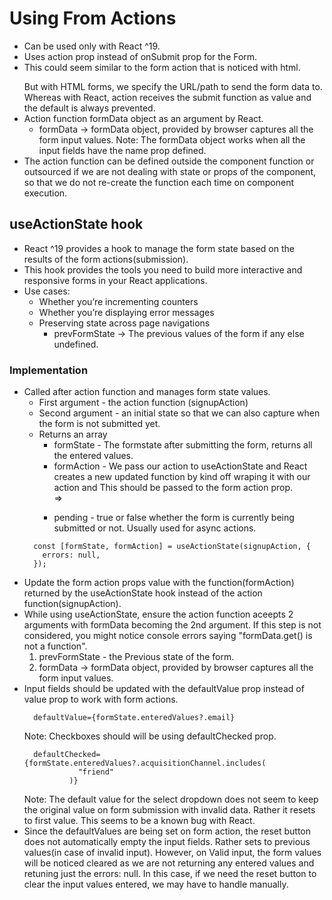 # Using From Actions

* Can be used only with React ^19.
* Uses action prop instead of onSubmit prop for the Form.
* This could seem similar to the form action that is noticed with html.
  <form action=""> </form>
  But with HTML forms, we specify the URL/path to send the form data to.
  Whereas with React, action receives the submit function as value and the
  default is always prevented.
* Action function formData object as an argument by React.
  * formData -> formData object, provided by browser captures all the form input values.
    Note: The formData object works when all the input fields have the name
    prop defined.
* The action function can be defined outside the component function or outsourced if we are
  not dealing with state or props of the component, so that we do not re-create
  the function each time on component execution.


## useActionState hook

* React ^19 provides a hook to manage the form state based on the results of the
  form actions(submission).
* This hook provides the tools you need to build more interactive and responsive
  forms in your React applications.
* Use cases:
    * Whether you’re incrementing counters
    * Whether you’re displaying error messages
    * Preserving state across page navigations
      * prevFormState -> The previous values of the form if any else undefined.

### Implementation
* Called after action function and manages form state values.
  - First argument - the action function (signupAction)
  - Second argument - an initial state so that we can also capture when the form is
    not submitted yet.
  - Returns an array
      - formState - The formstate after submitting the form, returns all the entered values.
      - formAction - We pass our action to useActionState and React
        creates a new updated function by kind off wraping it with our action
        and This should be passed to the form action prop.
        <form action={signupAction}> => <form action={formAction}>
      - pending - true or false whether the form is currently being submitted or
        not. Usually used for async actions.
  ```
    const [formState, formAction] = useActionState(signupAction, {
      errors: null,
    });
  ```
* Update the form action props value with the function(formAction) returned by
  the useActionState hook instead of the action function(signupAction).
* While using useActionState, ensure the action function aceepts 2 arguments
  with formData becoming the 2nd argument. If this step is not considered, you
  might notice console errors saying "formData.get() is not a function".
  1. prevFormState - the Previous state of the form.
  2. formData -> formData object, provided by browser captures all the form input values.
* Input fields should be updated with the defaultValue prop instead of value prop
  to work with form actions.
  ```
    defaultValue={formState.enteredValues?.email}
  ```
  Note: Checkboxes should will be using defaultChecked prop.
  ```
    defaultChecked={formState.enteredValues?.acquisitionChannel.includes(
              "friend"
            )}
  ```
  Note: The default value for the select dropdown does not seem to keep the
  original value on form submission with invalid data. Rather it resets to first
  value. This seems to be a known bug with React.
* Since the defaultValues are being set on form action, the reset button does
  not automatically empty the input fields. Rather sets to previous values(in
  case of invalid input).
  However, on Valid input, the form values will be noticed cleared as we are
  not returning any entered values and retuning just the errors: null. In this
  case, if we need the reset button to clear the input values entered, we may
  have to handle manually.


